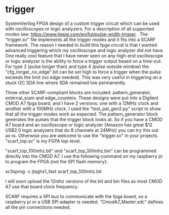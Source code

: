 # trigger
SystemVerilog FPGA design of a custom trigger circuit which can be used with oscilloscopes or logic analyzers.
For a description of all supported modes see: https://www.tiepie.com/en/fut/pulse-width-trigger .
The "trigger.sv" file implements all the trigger modes and it fits into a SCARF framework. 
The reason I needed to build this fpga circuit is that I wanted advanced triggering which my oscilloscope and logic analyzer did not have. One really cool feature that I have never seen on any high-end oscilloscope or logic analyzer is the ability to force a trigger output based on a time-out. For type 2 (pulse longer than) and type 4 (pulse outside window) the "cfg_longer_no_edge" bit can be set high to force a trigger when the pulse exceeds the limit (no edge needed). This was very useful in triggering on a stuck I2C SDA line where SDA remained low permanently.

Three other SCARF-compliant blocks are included: pattern_generator, external_sram and edge_counters.
These designs were put into a Digilent CMOD A7 fpga board, and I have 2 versions: one with a 12MHz clock and another with a 100MHz clock.
I used the "test_pat_gen2.py" script to show that all the trigger modes work as expected. The pattern_generator block generates the pulses that the trigger block looks at.
So if you have a CMOD A7 board and an oscilloscope or logic analyzer (Amazon has great $12 USB2.0 logic analyzers that do 8 channels at 24MHz) you can try this out as-is. Otherwise you are welcome to use the "trigger.sv" in your projects.
"scarf_top.sv" is my FGPA top-level.

"scarf_top_100mhz.bit" and "scarf_top_100mhz.bin" can be programmed directly into the CMOD A7. I use the following command on my raspberry pi to program the FPGA (not the SPI flash memory):

 xc3sprog -c jtaghs1_fast scarf_top_100mhz.bit
 
 I will soon upload the 12mhz versions of the bit and bin files as most CMOD A7 use that board clock frequency.
 
 SCARF requires a SPI bus to communicate with the fpga board, so a raspberry pi or a USB SPI adapter is needed.
"CmodA7_Master.xdc" defines all the pin connections needed.
